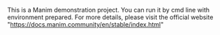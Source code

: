 This is a Manim demonstration project.
You can run it by cmd line with environment prepared.
For more details, please visit the official website "https://docs.manim.community/en/stable/index.html"
